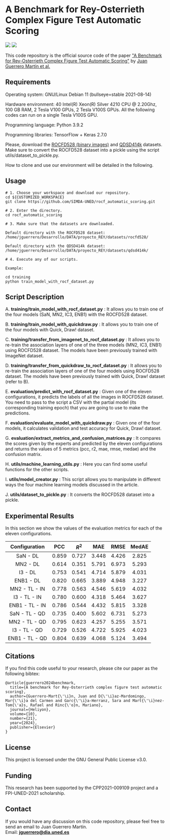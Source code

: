 # A Benchmark for Rey-Osterrieth Complex Figure Test Automatic Scoring

![](https://img.shields.io/badge/language-Python-{green}.svg)
![](https://img.shields.io/badge/license-GNU-{yellowgreen}.svg)

This code repository is the official source code of the paper ["A Benchmark for Rey-Osterrieth Complex Figure Test Automatic Scoring"](https://doi.org/10.1016/j.heliyon.2024.e39883) by [Juan Guerrero Martín et al.](http://www.simda.uned.es/)

## Requirements

Operating system: GNU/Linux Debian 11 (bullseye=stable 2021-08-14)

Hardware environment: 40 Intel(R) Xeon(R) Silver 4210 CPU @ 2.20Ghz, 100 GB RAM, 2 Tesla V100 GPUs, 2 Tesla V100S GPUs. All the following codes can run on a single Tesla V100S GPU.

Programming language: Python 3.9.2

Programming libraries: TensorFlow + Keras 2.7.0

Please, download the [ROCFD528 (binary images)](https://doi.org/10.21950/OODYTG) and [QDSD414k](https://doi.org/10.21950/GWO9RA) datasets. Make sure to convert the ROCFD528 dataset into a pickle using the script utils/dataset_to_pickle.py.

How to clone and use our environment will be detailed in the following.

## Usage

```
# 1. Choose your workspace and download our repository.
cd ${CUSTOMIZED_WORKSPACE}
git clone https://github.com/SIMDA-UNED/rocf_automatic_scoring.git

# 2. Enter the directory.
cd rocf_automatic_scoring

# 3. Make sure that the datasets are downloaded.

Default directory with the ROCFD528 dataset:
/home/jguerrero/Desarrollo/DATA/proyecto_REY/datasets/rocfd528/

Default directory with the QDSD414k dataset:
/home/jguerrero/Desarrollo/DATA/proyecto_REY/datasets/qdsd414k/

# 4. Execute any of our scripts.

Example:

cd training
python train_model_with_rocf_dataset.py
```

## Script Description

A. **training/train_model_with_rocf_dataset.py** : It allows you to train one of the four models (SaN, MN2, IC3, ENB1) with the ROCFD528 dataset.

B. **training/train_model_with_quickdraw.py** : It allows you to train one of the four models with Quick, Draw! dataset.

C. **training/transfer_from_imagenet_to_rocf_dataset.py** : It allows you to re-train the association layers of one of the three models (MN2, IC3, ENB1) using ROCFD528 dataset. The models have been previously trained with ImageNet dataset.

D. **training/transfer_from_quickdraw_to_rocf_dataset.py** : It allows you to re-train the association layers of one of the four models using ROCFD528 dataset. The models have been previously trained with Quick, Draw! dataset (refer to B).

E. **evaluation/predict_with_rocf_dataset.py** : Given one of the eleven configurations, it predicts the labels of all the images in ROCFD528 dataset. You need to pass to the script a CSV with the partial model (its corresponding training epoch) that you are going to use to make the predictions.

F. **evaluation/evaluate_model_with_quickdraw.py** : Given one of the four models, it calculates validation and test accuracy for Quick, Draw! dataset.

G. **evaluation/extract_metrics_and_confusion_matrices.py** : It compares the scores given by the experts and predicted by the eleven configurations and returns the values of 5 metrics (pcc, r2, mae, rmse, medae) and the confusion matrix.

H. **utils/machine_learning_utils.py** : Here you can find some useful functions for the other scripts.

I. **utils/model_creator.py** : This script allows you to manipulate in different ways the four machine learning models discussed in the article.

J. **utils/dataset_to_pickle.py** : It converts the ROCFD528 dataset into a pickle.

## Experimental Results

In this section we show the values of the evaluation metrics for each of the eleven configurations.

Configuration | PCC | $R^2$ | MAE | RMSE | MedAE
:---: | :---: | :---: | :---: | :---: | :---:
SaN - DL | 0.859 | 0.727 | 3.448 | 4.426 | 2.825
MN2 - DL | 0.614 | 0.351 | 5.791 | 6.973 | 5.293
I3 - DL | 0.753 | 0.541 | 4.714 | 5.879 | 4.031
ENB1 - DL | 0.820 | 0.665 | 3.889 | 4.948 | 3.227
MN2 - TL - IN | 0.778 | 0.563 | 4.546 | 5.619 | 4.032
I3 - TL - IN | 0.780 | 0.600 | 4.318 | 5.464 | 3.627
ENB1 - TL - IN | 0.786 | 0.544 | 4.432 | 5.815 | 3.328
SaN - TL - QD | 0.735 | 0.400 | 5.602 | 6.731 | 5.273
MN2 - TL - QD | 0.795 | 0.623 | 4.257 | 5.255 | 3.571
I3 - TL - QD | 0.729 | 0.526 | 4.722 | 5.925 | 4.023
ENB1 - TL - QD | 0.804 | 0.639 | 4.068 | 5.124 | 3.494

## Citations

If you find this code useful to your research, please cite our paper as the following bibtex:

```
@article{guerrero2024benchmark,
  title={A benchmark for Rey-Osterrieth complex figure test automatic scoring},
  author={Guerrero-Mart{\'\i}n, Juan and D{\'\i}az-Mardomingo, Mar{\'\i}a del Carmen and Garc{\'\i}a-Herranz, Sara and Mart{\'\i}nez-Tom{\'a}s, Rafael and Rinc{\'o}n, Mariano},
  journal={Heliyon},
  volume={10},
  number={21},
  year={2024},
  publisher={Elsevier}
}
```

## License

This project is licensed under the GNU General Public License v3.0.

## Funding

This research has been supported by the CPP2021-009109 project and a FPI-UNED-2021 scholarship.

## Contact

If you would have any discussion on this code repository, please feel free to send an email to Juan Guerrero Martín.  
Email: **jguerrero@dia.uned.es**
